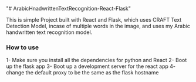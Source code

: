 "# ArabicHnadwrittenTextRecognition-React-Flask"

This is simple Project built with React and Flask, which uses CRAFT Text Detection Model, incase of multiple words in the image, and uses my Arabic handwritten text recognition model.

### How to use

1- Make sure you install all the dependencies for python and React
2- Boot up the flask app
3- Boot up a development server for the react app
4- change the default proxy to be the same as the flask hostname
